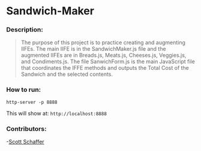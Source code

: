 # Sandwich-Maker

### Description:
>The purpose of this project is to practice creating and augmenting IIFEs. The main IIFE is in the SandwichMaker.js file and the augmented IIFEs are in Breads.js, Meats.js, Cheeses.js, Veggies.js, and Condiments.js. The file SanwichForm.js is the main JavaScript file that coordinates the IFFE methods and outputs the Total Cost of the Sandwich and the selected contents.

### How to run:
```
http-server -p 8888
```

This will show at:
`http://localhost:8888`

### Contributors:
-[Scott Schaffer](https://github.com/scottpschaffer)